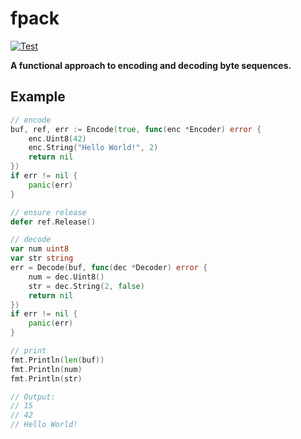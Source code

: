 # fpack

[![Test](https://github.com/256dpi/fpack/actions/workflows/test.yml/badge.svg)](https://github.com/256dpi/fpack/actions/workflows/test.yml)

**A functional approach to encoding and decoding byte sequences.**

## Example

```go
// encode
buf, ref, err := Encode(true, func(enc *Encoder) error {
    enc.Uint8(42)
    enc.String("Hello World!", 2)
    return nil
})
if err != nil {
    panic(err)
}

// ensure release
defer ref.Release()

// decode
var num uint8
var str string
err = Decode(buf, func(dec *Decoder) error {
    num = dec.Uint8()
    str = dec.String(2, false)
    return nil
})
if err != nil {
    panic(err)
}

// print
fmt.Println(len(buf))
fmt.Println(num)
fmt.Println(str)

// Output:
// 15
// 42
// Hello World!
```
